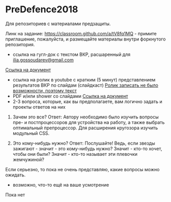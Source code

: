 # PreDefence2018
Для репозиториев с материалами предзащиты.

Линк на задание: https://classroom.github.com/a/tV8fq1MQ - примите приглашение, пожалуйста, и размещайте материалы внутри форкнутого репозитория.

* ссылка на гугл-док c текстом ВКР, расшаренный для ilia.gossoudarev@gmail.com

[Ссылка на документ](https://docs.google.com/document/d/1TAhKUVOxCuZzkOARUawvVgjM8arRprWQ5Mc_mwjxeJQ/edit#heading=h.gjdgxs)

* ccылка на ролик в youtube с кратким (5 минут) представлением результатов ВКР по слайдам (слайдкаст)
[Ролик записать не было возможности, поэтому текст](https://docs.google.com/document/d/1afi0VVih3MK8_hSIubhSuQoDnW9tJ5Cg8WfVFVLT044/edit)
* PDF и/или shower со слайдами
[Ссылка на документ](https://docs.google.com/presentation/d/1Uo_WOHDWAxuZYzu86ZEurarhCRuY1dPEdtAK2fPAiCI/edit#slide=id.p6)
* 2-3 вопроса, которые, как вы предполагаете, вам логично задать и проекты ответов на них

1. Зачем это все?
Ответ:
Автору необходимо было изучить вопросы пре- и постпроцессоров для устройства на работу, а также выбрать оптимальный препроцессор. Для расширения кругозора изучить модульный CSS.

2. Это кому-нибудь нужно? Ответ:
Послушайте!
Ведь, если звезды зажигают -
значит - это кому-нибудь нужно?
Значит - кто-то хочет, чтобы они были?
Значит - кто-то называет эти плевочки жемчужиной?

Если серьезно, то пока не очень представляю, какие вопросы можно ожидать.

* возможно, что-то ещё на ваше усмотрение  

Пока нет